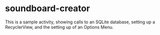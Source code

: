 # soundboard-creator

This is a sample activity, showing calls to an SQLite database, setting up a RecyclerView, and the setting up of an Options Menu. 
